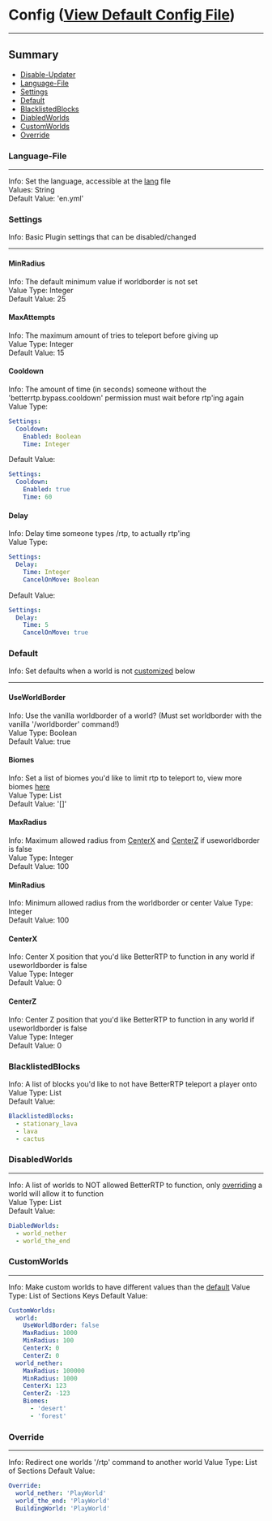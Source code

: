 # Config ([View Default Config File](files/config.yml))
***
## Summary ##
- [Disable-Updater](#disable-updater)
- [Language-File](#language-file)
- [Settings](#settings)
- [Default](#default)
- [BlacklistedBlocks](#blacklistedblocks)
- [DiabledWorlds](#disabledworlds)
- [CustomWorlds](#customworlds)
- [Override](#override)

### Language-File ###
***
Info: Set the language, accessible at the [lang](files/lang) file  
Values: String  
Default Value: 'en.yml'

### Settings ###
Info: Basic Plugin settings that can be disabled/changed
***
  #### MinRadius ####
  Info: The default minimum value if worldborder is not set  
  Value Type: Integer  
  Default Value: 25  
  #### MaxAttempts ####
  Info: The maximum amount of tries to teleport before giving up  
  Value Type: Integer  
  Default Value: 15
  #### Cooldown ####
  Info: The amount of time \(in seconds\) someone without the 'betterrtp.bypass.cooldown' permission must wait before rtp'ing again  
  Value Type:
  ```yaml
  Settings:
    Cooldown:
      Enabled: Boolean  
      Time: Integer
  ```
  Default Value: 
  ```yaml 
  Settings:
    Cooldown:
      Enabled: true 
      Time: 60
  ```
  #### Delay ####
  Info: Delay time someone types /rtp, to actually rtp'ing  
  Value Type:   
  ```yaml
  Settings:
    Delay:
      Time: Integer
      CancelOnMove: Boolean
  ```
  Default Value:  
  ```yaml
  Settings:
    Delay:
      Time: 5
      CancelOnMove: true
  ```
  
### Default ###
Info: Set defaults when a world is not [customized](#customworlds) below
***
  #### UseWorldBorder ####
  Info: Use the vanilla worldborder of a world? \(Must set worldborder with the vanilla '/worldborder' command!\)  
  Value Type: Boolean  
  Default Value: true
  #### Biomes ####
  Info: Set a list of biomes you'd like to limit rtp to teleport to, view more biomes [here](https://hub.spigotmc.org/javadocs/bukkit/org/bukkit/block/Biome.html)  
  Value Type: List  
  Default Value: '[]'
  #### MaxRadius ####
  Info: Maximum allowed radius from [CenterX](#centerx) and [CenterZ](#centerz) if useworldborder is false  
  Value Type: Integer  
  Default Value: 100
  #### MinRadius ####
  Info: Minimum allowed radius from the worldborder or center
  Value Type: Integer  
  Default Value: 100
  #### CenterX ####
  Info: Center X position that you'd like BetterRTP to function in any world if useworldborder is false  
  Value Type: Integer  
  Default Value: 0
  #### CenterZ ####
  Info: Center Z position that you'd like BetterRTP to function in any world if useworldborder is false  
  Value Type: Integer  
  Default Value: 0

### BlacklistedBlocks ###
Info: A list of blocks you'd like to not have BetterRTP teleport a player onto  
Value Type: List  
Default Value:
```yaml
BlacklistedBlocks:
  - stationary_lava
  - lava
  - cactus
```

### DisabledWorlds ###
***
Info: A list of worlds to NOT allowed BetterRTP to function, only [overriding](#override) a world will allow it to function  
Value Type: List  
Default Value:
```yaml
DiabledWorlds:
  - world_nether
  - world_the_end
```

### CustomWorlds ###
***
Info: Make custom worlds to have different values than the [default](#default)
Value Type: List of Sections Keys
Default Value:
```yaml
CustomWorlds:
  world:
    UseWorldBorder: false
    MaxRadius: 1000
    MinRadius: 100
    CenterX: 0
    CenterZ: 0
  world_nether:
    MaxRadius: 100000
    MinRadius: 1000
    CenterX: 123
    CenterZ: -123
    Biomes:
      - 'desert'
      - 'forest'
```
  
### Override ###
***
Info: Redirect one worlds '/rtp' command to another world
Value Type: List of Sections
Default Value:
```yaml
Override:
  world_nether: 'PlayWorld'
  world_the_end: 'PlayWorld'
  BuildingWorld: 'PlayWorld'
```
